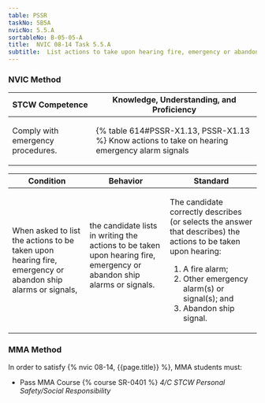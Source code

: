 ```yaml
---
table: PSSR
taskNo: 5B5A
nvicNo: 5.5.A 
sortableNo: B-05-05-A
title:  NVIC 08-14 Task 5.5.A
subtitle:  List actions to take upon hearing fire, emergency or abandon ship signals
---
```






### NVIC Method

<a style="display:none;" onclick="togglevisibility('nvic_methods')" >Show NVIC method.</a>

<div id='nvic_methods' class='show'>

<table>
<thead>
<tr>
<th class='forty'> STCW Competence </th>
<th class='sixty'> Knowledge, Understanding, and Proficiency </th>
</tr>
</thead>

<tbody>
<tr><td markdown='1'>

Comply with emergency procedures.

</td><td markdown='1'>

{% table 614#PSSR-X1.13, PSSR-X1.13 %} Know actions to take on hearing emergency alarm signals

</td></tr>


</tbody>
</table>


<table>
<thead>
<tr><th class='twenty'>  Condition </th><th class='twenty'> Behavior </th><th  class='sixty'>Standard </th></tr>
</thead>
<tbody >



<tr><td markdown='1'>

When asked to list the actions to be taken upon hearing fire, emergency or abandon ship alarms or signals,

</td><td markdown='1'>

the candidate lists in writing the actions to be taken upon hearing fire, emergency or abandon ship alarms or signals.

<br>

<div class="tooltip" markdown='1'>



</div>


</td><td markdown='1'>

The candidate correctly describes (or selects the answer that describes) the actions to be taken upon hearing:
 
1. A fire alarm; 
2. Other emergency alarm(s) or signal(s); and 
3. Abandon ship signal.

</td></tr>
</tbody>
</table>
</div>


### MMA Method

In order to satisfy  {% nvic 08-14, {{page.title}}  %}, MMA students must:

* Pass MMA Course {% course SR-0401 %}  *4/C STCW Personal Safety/Social Responsibility*